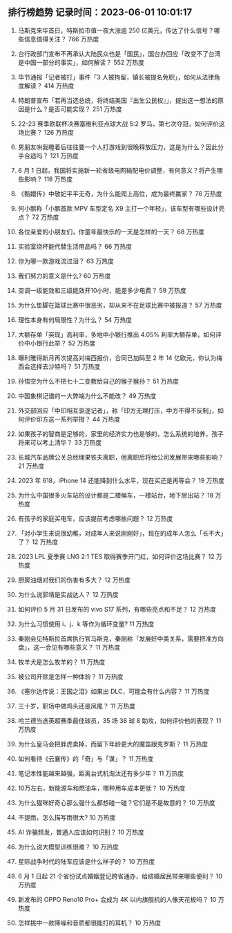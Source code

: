 
## 排行榜趋势 记录时间：2023-06-01 10:01:17
  
  1. 马斯克来华首日，特斯拉市值一夜大涨逾 250 亿美元，传达了什么信号？哪些信息值得关注？ 766 万热度
    
  2. 台行政部门宣布不再承认大陆民众也是「国民」，国台办回应「改变不了台湾是中国一部分的事实」，如何解读？ 552 万热度
    
  3. 毕节通报「记者被打」事件「3 人被拘留，镇长被提名免职」，如何从法律角度解读？ 414 万热度
    
  4. 特朗普宣布「若再当选总统，将终结美国『出生公民权』」，提出这一想法的原因是什么？是否可能实现？ 251 万热度
    
  5. 22-23 赛季欧联杯决赛塞维利亚点球大战 5:2 罗马，第七次夺冠，如何评价这场比赛？ 126 万热度
    
  6. 男朋友哄我睡着后往往要一个人打游戏到很晚释放压力，这是为什么？因此分手合适吗？ 121 万热度
    
  7. 6 月 1 日起，我国将实施新一轮省级电网输配电价调整，有何意义？将产生哪些影响？ 116 万热度
    
  8. 《甄嬛传》中敬妃平平无奇，为什么能爬上高位，成为最终赢家？ 76 万热度
    
  9. 何小鹏称「小鹏首款 MPV 车型定名 X9 主打一个年轻」，该车型有哪些设计亮点？ 72 万热度
    
  10. 各位亲爱的小朋友们，你童年最快乐的一天是怎样的一天？ 68 万热度
    
  11. 实验室烧杯能代替生活用品吗？ 66 万热度
    
  12. 你为哪一款游戏流过泪？ 63 万热度
    
  13. 我们努力的意义是什么? 60 万热度
    
  14. 空调一级能效和三级能效开10小时，能差多少电费？ 59 万热度
    
  15. 为什么垫脚在篮球比赛中很恶劣，却从来不在足球比赛中被报道？ 57 万热度
    
  16. 理性本身有何局限性？为什么？ 54 万热度
    
  17. 大额存单「突现」高利率，多地中小银行推出 4.05% 利率大额存单，如何评价中小银行此举？ 52 万热度
    
  18. 曝利雅得新月再次提高对梅西报价，合同已加码至 2 年 14 亿欧元，你认为梅西会选择去沙特吗？ 51 万热度
    
  19. 孙悟空为什么不把七十二变教给自己的猴子猴孙？ 51 万热度
    
  20. 中国象棋记谱的一大弊端为什么不能改？ 49 万热度
    
  21. 外交部回应「中印相互驱逐记者」，称「印方无理打压，中方不得不反制」，如何评价印方这一系列举措？ 44 万热度
    
  22. 如果孩子的智商是足够的，家里的经济实力也是够的，怎么系统的培养，孩子将来可以考上清华？ 33 万热度
    
  23. 长城汽车品牌公关总经理果铁夫离职，他离职后将给公司发展带来哪些影响？ 21 万热度
    
  24. 2023 年 618，iPhone 14 还能降到什么水平，现在买还是再等会？ 19 万热度
    
  25. 为什么中国很多火车站的设计都是二楼候车，一楼站台，地下层出站？ 18 万热度
    
  26. 有孩子的家庭买电车，应该提前考虑哪些问题？ 12 万热度
    
  27. 「对小学生来说很幼稚，对成年人来说刚刚好」，现在的成年人怎么「长不大」了？ 12 万热度
    
  28. 2023 LPL 夏季赛 LNG 2:1 TES 取得赛季开门红，如何评价这场比赛？ 12 万热度
    
  29. 厨房油烟对我们的伤害有多大？ 12 万热度
    
  30. 为什么说郭靖是实战达人？ 12 万热度
    
  31. 如何评价 5 月 31 日发布的 vivo S17 系列，有哪些亮点和不足？ 12 万热度
    
  32. 为什么习惯使用 i、j、k 等作为循环变量? 11 万热度
    
  33. 秦刚会见特斯拉首席执行官马斯克，秦刚称「发展好中美关系，需要把准方向盘」，这一会见有哪些意义？ 11 万热度
    
  34. 牧羊犬是怎么牧羊的？ 11 万热度
    
  35. 被公司开除是怎样一种体验？ 11 万热度
    
  36. 《塞尔达传说：王国之泪》如果出 DLC，可能会有什么内容？ 11 万热度
    
  37. 三十岁，职场中做鸡头还是凤尾？ 11 万热度
    
  38. 哈兰德当选英超赛季最佳球员，35 场 36 球 8 助攻，如何评价他的表现？ 11 万热度
    
  39. 为什么皇马会把胖虎卖掉，而留下年龄更大的魔笛跟克罗斯？ 11 万热度
    
  40. 如何看待《云襄传》的「奇」与「谋」？ 11 万热度
    
  41. 笔记本性能越来越强，距离台式机淘汰还有多少年？ 11 万热度
    
  42. 10万左右，新能源车和燃油车，哪种用车成本更低？ 10 万热度
    
  43. 为什么猫咪好奇心那么强什么都想碰一碰？它们是不是故意的？ 10 万热度
    
  44. 不提雨，怎么描写雨很大? 10 万热度
    
  45. AI 诈骗频发，普通人应该如何识别？ 10 万热度
    
  46. 为什么说大模型训练很难？ 10 万热度
    
  47. 星际战争时代的陆军应该是什么样子的？ 10 万热度
    
  48. 6 月 1 日起 21 个省份试点婚姻登记跨省通办，给结婚居民带来哪些便利？ 10 万热度
    
  49. 新发布的 OPPO Reno10 Pro+ 会成为 4K 以内旗舰机的人像天花板吗？ 10 万热度
    
  50. 怎样挑中一款降噪和音质都很能打的耳机？ 10 万热度
    
